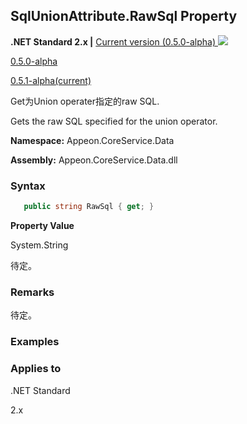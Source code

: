## **SqlUnionAttribute.RawSql Property**

**.NET Standard 2.x |**  <a href="javascript:void(0)" class="dropdown">Current version (0.5.0-alpha) <img src="~/images/dropdown.png"/></a>

<div class="otherversions"  value="versdiv">

<a href="javascript:void(0)">0.5.0-alpha</a>

<a href="javascript:void(0)">0.5.1-alpha(current)</a>

</div>

Get为Union operater指定的raw SQL. 

Gets the raw SQL specified for the union operator.

 **Namespace:** Appeon.CoreService.Data

 **Assembly:** Appeon.CoreService.Data.dll

### **Syntax**

```c#
   public string RawSql { get; }
```

**Property Value**

System.String

待定。

### **Remarks**

待定。

### **Examples**



### **Applies to**

.NET Standard 

2.x